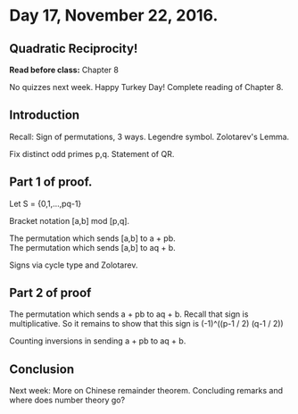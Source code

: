# Day 17,  November 22, 2016.
## Quadratic Reciprocity!

**Read before class:**  Chapter 8

No quizzes next week.  Happy Turkey Day!  Complete reading of Chapter 8.  

## Introduction

Recall:  Sign of permutations, 3 ways.  Legendre symbol.  Zolotarev's Lemma.  

Fix distinct odd primes p,q.  Statement of QR.

## Part 1 of proof.

Let S = {0,1,...,pq-1}

Bracket notation [a,b] mod [p,q].  

The permutation which sends [a,b] to a + pb.  
The permutation which sends [a,b] to aq + b.

Signs via cycle type and Zolotarev.

## Part 2 of proof

The permutation which sends a + pb to aq + b.
Recall that sign is multiplicative.
So it remains to show that this sign is (-1)^((p-1 / 2) (q-1 / 2))

Counting inversions in sending a + pb to aq + b.

## Conclusion

Next week:  More on Chinese remainder theorem.  Concluding remarks and where does number theory go?
